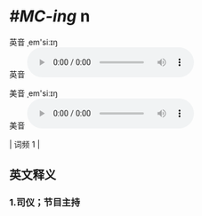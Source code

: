 # ***\#MC-ing*** n
英音 ˌem'siːɪŋ  
英音
<audio src="./media/MC-ing1.aac" controls="controls"></audio>

美音 ˌem'siːɪŋ  
美音
<audio src="./media/MC-ing2.aac" controls="controls"></audio>



| 词频 1 |  

英文释义
---
### 1.**司仪；节目主持**  


